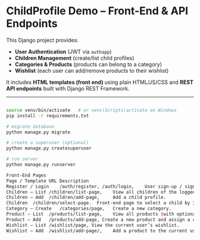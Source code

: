 # ChildProfile Demo – Front-End & API Endpoints

This Django project provides:

* **User Authentication** (JWT via `authapp`)
* **Children Management** (create/list child profiles)
* **Categories & Products** (products can belong to a category)
* **Wishlist** (each user can add/remove products to their wishlist)

It includes **HTML templates (front end)** using plain HTML/JS/CSS and **REST API endpoints** built with Django REST Framework.

---

```bash

source venv/bin/activate   # or venv\Scripts\activate on Windows
pip install -r requirements.txt

# migrate database
python manage.py migrate

# create a superuser (optional)
python manage.py createsuperuser

# run server
python manage.py runserver

Front-End Pages
Page / Template	URL	Description
Register / Login	/auth/register, /auth/login, 	User sign-up / sign-in (JWT).
Children – List	/children/list-page, 	View all children of the logged-in user.
Children – Add	/children/add-page, 	Add a child profile.
Children  /children/select-page.  Front-end page to select a child by ID
Category – Create	/categories/page, 	Create a new category.
Product – List	/products/list-page, 	View all products (with optional search).
Product – Add	/products/add-page,	Create a new product and assign a category.
Wishlist – List	/wishlist/page,	View the current user’s wishlist.
Wishlist – Add	/wishlist/add-page/,	Add a product to the current user’s wishlist.